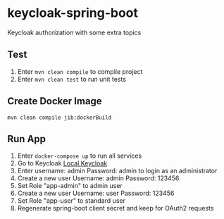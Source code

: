 # keycloak-spring-boot
Keycloak authorization with some extra topics

## Test
1. Enter `mvn clean compile` to compile project
2. Enter `mvn clean test` to run unit tests

## Create Docker Image
`mvn clean compile jib:dockerBuild`

## Run App
1. Enter `docker-compose up` to run all services
2. Go to Keycloak [Local Keycloak](http://localhost:8080/)
3. Enter username: admin Password: admin to login as an administrator
4. Create a new user Username: admin Password: 123456
5. Set Role "app-admin" to admin user
6. Create a new user Username: user Password: 123456
7. Set Role "app-user" to standard user
8. Regenerate spring-boot client secret and keep for OAuth2 requests
